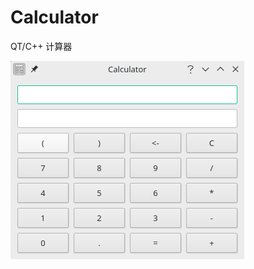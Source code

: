 # Calculator
QT/C++ 计算器

![image](https://github.com/cwhongtop/Calculator/blob/master/image/Screenshot.png)
